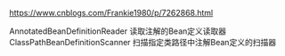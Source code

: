 https://www.cnblogs.com/Frankie1980/p/7262868.html


AnnotatedBeanDefinitionReader
    读取注解的Bean定义读取器
ClassPathBeanDefinitionScanner
    扫描指定类路径中注解Bean定义的扫描器